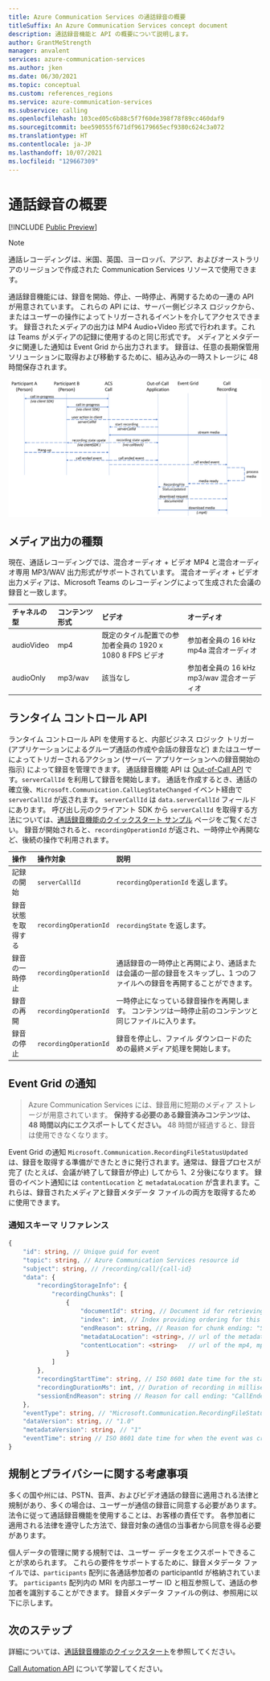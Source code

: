 ```yaml
---
title: Azure Communication Services の通話録音の概要
titleSuffix: An Azure Communication Services concept document
description: 通話録音機能と API の概要について説明します。
author: GrantMeStrength
manager: anvalent
services: azure-communication-services
ms.author: jken
ms.date: 06/30/2021
ms.topic: conceptual
ms.custom: references_regions
ms.service: azure-communication-services
ms.subservice: calling
ms.openlocfilehash: 103ced05c6b88c5f7f60de398f78f89cc460daf9
ms.sourcegitcommit: bee590555f671df96179665ecf9380c624c3a072
ms.translationtype: HT
ms.contentlocale: ja-JP
ms.lasthandoff: 10/07/2021
ms.locfileid: "129667309"
---
```

# <a name="calling-recording-overview"></a>通話録音の概要

[!INCLUDE [Public Preview](../../includes/public-preview-include-document.md)]

> [!NOTE]
> 通話レコーディングは、米国、英国、ヨーロッパ、アジア、およびオーストラリアのリージョンで作成された Communication Services リソースで使用できます。

通話録音機能には、録音を開始、停止、一時停止、再開するための一連の API が用意されています。 これらの API には、サーバー側ビジネス ロジックから、またはユーザーの操作によってトリガーされるイベントを介してアクセスできます。 録音されたメディアの出力は MP4 Audio+Video 形式で行われます。これは Teams がメディアの記録に使用するのと同じ形式です。 メディアとメタデータに関連した通知は Event Grid から出力されます。 録音は、任意の長期保管用ソリューションに取得および移動するために、組み込みの一時ストレージに 48 時間保存されます。 

![通話録音機能の概念図](../media/call-recording-concept.png)

## <a name="media-output-types"></a>メディア出力の種類
現在、通話レコーディングでは、混合オーディオ + ビデオ MP4 と混合オーディオ専用 MP3/WAV 出力形式がサポートされています。 混合オーディオ + ビデオ出力メディアは、Microsoft Teams のレコーディングによって生成された会議の録音と一致します。

| チャネルの型 | コンテンツ形式 | ビデオ | オーディオ |
| :----------- | :------------- | :---- | :--------------------------- |
| audioVideo | mp4 | 既定のタイル配置での参加者全員の 1920 x 1080 8 FPS ビデオ | 参加者全員の 16 kHz mp4a 混合オーディオ |
| audioOnly| mp3/wav | 該当なし | 参加者全員の 16 kHz mp3/wav 混合オーディオ |


## <a name="run-time-control-apis"></a>ランタイム コントロール API
ランタイム コントロール API を使用すると、内部ビジネス ロジック トリガー (アプリケーションによるグループ通話の作成や会話の録音など) またはユーザーによってトリガーされるアクション (サーバー アプリケーションへの録音開始の指示) によって録音を管理できます。 通話録音機能 API は [Out-of-Call API](./call-automation-apis.md#out-of-call-apis) です。`serverCallId` を利用して録音を開始します。 通話を作成するとき、通話の確立後、`Microsoft.Communication.CallLegStateChanged` イベント経由で `serverCallId` が返されます。 `serverCallId` は `data.serverCallId` フィールドにあります。 呼び出し元のクライアント SDK から `serverCallId` を取得する方法については、[通話録音機能のクイックスタート サンプル](../../quickstarts/voice-video-calling/call-recording-sample.md) ページをご覧ください。 録音が開始されると、`recordingOperationId` が返され、一時停止や再開など、後続の操作で利用されます。   

| 操作                            | 操作対象            | 説明                       |
| :-------------------- | :--------------------- | :----------------------------- |
| 記録の開始       | `serverCallId`         | `recordingOperationId` を返します。 | 
| 録音状態を取得する   | `recordingOperationId` | `recordingState` を返します。       | 
| 録音の一時停止       | `recordingOperationId` | 通話録音の一時停止と再開により、通話または会議の一部の録音をスキップし、1 つのファイルへの録音を再開することができます。 | 
| 録音の再開      | `recordingOperationId` | 一時停止になっている録音操作を再開します。 コンテンツは一時停止前のコンテンツと同じファイルに入ります。 | 
| 録音の停止        | `recordingOperationId` | 録音を停止し、ファイル ダウンロードのための最終メディア処理を開始します。 | 


## <a name="event-grid-notifications"></a>Event Grid の通知

> Azure Communication Services には、録音用に短期のメディア ストレージが用意されています。 **保持する必要のある録音済みコンテンツは、48 時間以内にエクスポートしてください。** 48 時間が経過すると、録音は使用できなくなります。

Event Grid の通知 `Microsoft.Communication.RecordingFileStatusUpdated` は、録音を取得する準備ができたときに発行されます。通常は、録音プロセスが完了 (たとえば、会議が終了して録音が停止) してから 1、2 分後になります。 録音のイベント通知には `contentLocation` と `metadataLocation` が含まれます。これらは、録音されたメディアと録音メタデータ ファイルの両方を取得するために使用できます。

### <a name="notification-schema-reference"></a>通知スキーマ リファレンス
```typescript
{
    "id": string, // Unique guid for event
    "topic": string, // Azure Communication Services resource id
    "subject": string, // /recording/call/{call-id}
    "data": {
        "recordingStorageInfo": {
            "recordingChunks": [
                {
                    "documentId": string, // Document id for retrieving from storage
                    "index": int, // Index providing ordering for this chunk in the entire recording
                    "endReason": string, // Reason for chunk ending: "SessionEnded", "ChunkMaximumSizeExceeded”, etc.
                    "metadataLocation": <string>, // url of the metadata for this chunk
                    "contentLocation": <string>   // url of the mp4, mp3, or wav for this chunk
                }
            ]
        },
        "recordingStartTime": string, // ISO 8601 date time for the start of the recording
        "recordingDurationMs": int, // Duration of recording in milliseconds
        "sessionEndReason": string // Reason for call ending: "CallEnded", "InitiatorLeft", etc.
    },
    "eventType": string, // "Microsoft.Communication.RecordingFileStatusUpdated"
    "dataVersion": string, // "1.0"
    "metadataVersion": string, // "1"
    "eventTime": string // ISO 8601 date time for when the event was created
}
```
## <a name="regulatory-and-privacy-concerns"></a>規制とプライバシーに関する考慮事項

多くの国や州には、PSTN、音声、およびビデオ通話の録音に適用される法律と規制があり、多くの場合は、ユーザーが通信の録音に同意する必要があります。 法令に従って通話録音機能を使用することは、お客様の責任です。 各参加者に適用される法律を遵守した方法で、録音対象の通信の当事者から同意を得る必要があります。

個人データの管理に関する規制では、ユーザー データをエクスポートできることが求められます。 これらの要件をサポートするために、録音メタデータ ファイルでは、`participants` 配列に各通話参加者の participantId が格納されています。 `participants` 配列内の MRI を内部ユーザー ID と相互参照して、通話の参加者を識別することができます。 録音メタデータ ファイルの例は、参照用に以下に示します。

## <a name="next-steps"></a>次のステップ
詳細については、[通話録音機能のクイックスタート](../../quickstarts/voice-video-calling/call-recording-sample.md)を参照してください。

[Call Automation API](./call-automation-apis.md) について学習してください。
